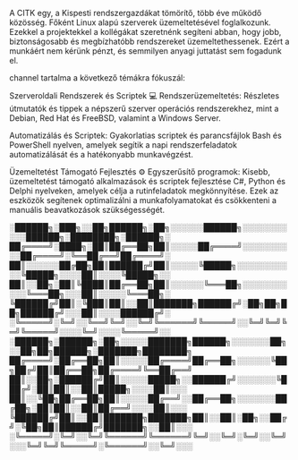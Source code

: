 A CITK egy, a Kispesti rendszergazdákat tömörítő, több éve működő közösség. Főként Linux alapú szerverek üzemeltetésével foglalkozunk.
Ezekkel a projektekkel a kollégákat szeretnénk segíteni abban, hogy jobb, biztonságosabb és megbízhatóbb rendszereket üzemeltethessenek.
Ezért a munkáért nem kérünk pénzt, és semmilyen anyagi juttatást sem fogadunk el.

 channel tartalma a következő témákra fókuszál:

Szerveroldali Rendszerek és Scriptek 💻
Rendszerüzemeltetés: Részletes útmutatók és tippek a népszerű szerver operációs rendszerekhez, mint a Debian, Red Hat és FreeBSD, valamint a Windows Server.

Automatizálás és Scriptek: Gyakorlatias scriptek és parancsfájlok Bash és PowerShell nyelven, amelyek segítik a napi rendszerfeladatok automatizálását és a hatékonyabb munkavégzést.

Üzemeltetést Támogató Fejlesztés ⚙️
Egyszerűsítő programok: Kisebb, üzemeltetést támogató alkalmazások és scriptek fejlesztése C#, Python és Delphi nyelveken, amelyek célja a rutinfeladatok megkönnyítése. Ezek az eszközök segítenek optimalizálni a munkafolyamatokat és csökkenteni a manuális beavatkozások szükségességét.

░██████╗░███╗░░██╗██████╗░██╗░░░░░░██████╗░░░░░░░░░░░██████╗░████████╗░██████╗░
██╔════╝░████╗░██║██╔══██╗██║░░░░░██╔════╝░░░░░░░░░░██╔════╝░╚══██╔══╝██╔════╝░
██║░░░░░░██╔██╗██║██████╔╝██║░░░░░╚█████╗░░░░░░░░░░░╚█████╗░░░░██║░░░░╚█████╗░░
██║░░██╗░██║╚████║██╔══██╗██║░░░░░░╚═══██╗░░░░░░░░░░░╚═══██╗░░░██║░░░░░╚═══██╗░
╚██████╔╝██║░╚███║██║░░██║███████╗██████╔╝░██╗██╗██╗██████╔╝░░░██║░░░░██████╔╝░
░╚═════╝░╚═╝░░╚══╝╚═╝░░╚═╝╚══════╝╚═════╝░░╚═╝╚═╝╚═╝╚═════╝░░░░╚═╝░░░░╚═════╝░░
░██████╗░██████╗░██╗░░░░░███████╗██████╗░░░░░░░██╗░░██╗██╗██████╗░███████╗████████╗
██╔════╝░██╔══██╗██║░░░░░██╔════╝██╔══██╗░░░░░░╚██╗██╔╝██║██╔══██╗██╔════╝╚══██╔══╝
██║░░██╗░██████╔╝██║░░░░░█████╗░░██████╔╝░░░░░░░╚███╔╝░██║██║░░██║█████╗░░░░██║░░░
██║░░╚██╗██╔══██╗██║░░░░░██╔══╝░░██╔══██╗░░░░░░░██╔██╗░██║██║░░██║██╔══╝░░░░██║░░░
╚██████╔╝██║░░██║███████╗███████╗██║░░██║░██╗░░██╔╝░╚██╗██║██████╔╝███████╗░░██║░░░
░╚═════╝░╚═╝░░╚═╝╚══════╝╚══════╝╚═╝░░╚═╝░╚═╝░░╚═╝░░░╚═╝╚═╝╚═════╝░╚══════╝░░╚═╝░░░
